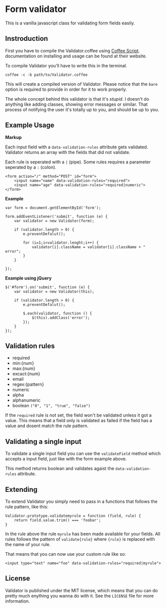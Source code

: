 # Form validator

This is a vanilla javascript class for validating form fields easily.

## Instroduction

First you have to compile the Validator.coffee using [Coffee Script](http://coffeescript.org). documentation on installing and usage can be found at their website.

To compile Validator you'll have to write this in the terminal.

	coffee -c -b path/to/Validator.coffee
	
This will create a compiled version of Validator. Please notice that the `bare` option is required to provide in order for it to work properly.

The whole concept behind this validator is that it's *stupid*. I doesn't do anything like adding classes, showing error messages or similar. That process of notifying the user it's totally up to you, and should be up to you. 

## Example Usage

**Markup**

Each input field with a `data-validation-rules` attribute gets validated.   
Validator returns an array with the fields that did not validate.

Each rule is seperated with a `|` (pipe). Some rules requires a parameter seperated by a `:` (colon).

	<form action="/" method="POST" id="form">
		<input name="name" data-validation-rules="required">
		<input name="age" data-validation-rules="required|numeric">
	</form>

**Example**

	var form = document.getElementById('form');
	
	form.addEventListener('submit', function (e) {
		var validator = new Validator(form);
		
		if (validator.length > 0) {
			e.preventDefalut();
			
			for (i=1;i<validator.lenght;i++) {
				validator[i].className = validator[i].className + " error";
			}
		}
				
	});
	
**Example using jQuery**

	$('#form').on('submit', function (e) {
		var validator = new Validator(this);
		
		if (validator.length > 0) {
			e.preventDefalut();
			
			$.each(validator, function () {
				$(this).addClass('error');
			});
		}
	});

## Validation rules

* required
* min:{num}
* max:{num}
* excact:{num}
* email
* regex:{pattern}
* numeric
* alpha
* alphanumeric
* boolean `("0", "1", "true", "false")`

If the `required` rule is not set, the field won't be validated unless it got a value. This means that a field only is validated as failed if the field has a value and dosent match the rule pattern.

## Validating a single input

To validate a single input field you can use the `validateField` method which accepts a input field, just like with the form example above.

This method returns boolean and validates agaist the `data-validation-rules` attribute.

## Extending

To extend Validator you simply need to pass in a functions that follows the rule pattern, like this:

	Validator.prototype.validatemyrule = function (field, rule) {
		return field.value.trim() === 'foobar';
	}
	
In the rule above the rule `myrule` has been made available for your fields. All rules follows the pattern of `validate{rule}` where `{rule}` is replaced with the name of your rule.

That means that you can now use your custom rule like so:

	<input type="text" name="foo" data-validation-rules="required|myrule">

## License

Validator is published under the MIT license, which means that you can do pretty much enything you wanna do with it. See the `LICENSE` file for more information.
